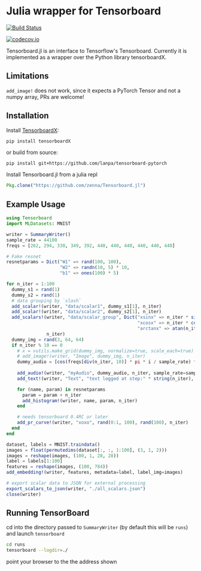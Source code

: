# Julia wrapper for Tensorboard

[![Build Status](https://travis-ci.org/zenna/Tensorboard.jl.svg?branch=master)](https://travis-ci.org/zenna/Tensorboard.jl)

[![codecov.io](http://codecov.io/github/zenna/Tensorboard.jl/coverage.svg?branch=master)](http://codecov.io/github/zenna/Tensorboard.jl?branch=master)

Tensorboard.jl is an interface to Tensorflow's Tensorboard.
Currently it is implemented as a wrapper over the Python library tensorboardX.

## Limitations

`add_image!` does not work, since it expects a PyTorch Tensor and not a numpy array, PRs are welcome!

## Installation 

Install [TensorboardX](https://github.com/lanpa/tensorboard-pytorch):

```python
pip install tensorboardX
```

or build from source:

```
pip install git+https://github.com/lanpa/tensorboard-pytorch
```

Install Tensorboard.jl from a julia repl

```julia
Pkg.clone("https://github.com/zenna/Tensorboard.jl")
```

## Example Usage

```julia
using Tensorboard
import MLDatasets: MNIST

writer = SummaryWriter()
sample_rate = 44100
freqs = [262, 294, 330, 349, 392, 440, 440, 440, 440, 440, 440]

# Fake resnet
resnetparams = Dict("W1" => rand(100, 100),
                    "W2" => randn(10, 5) * 10,
                    "b1" => ones(100) * 5)

for n_iter = 1:100
  dummy_s1 = rand(1)
  dummy_s2 = rand(1)
  # data grouping by `slash`
  add_scalar!(writer, "data/scalar1", dummy_s1[1], n_iter)
  add_scalar!(writer, "data/scalar2", dummy_s2[1], n_iter)
  add_scalars!(writer, "data/scalar_group", Dict("xsinx" => n_iter * sin(n_iter),
                                                 "xcosx" => n_iter * cos(n_iter),
                                                 "arctanx" => atan(n_iter)),
               n_iter)
  dummy_img = rand(3, 64, 64)
  if n_iter % 10 == 0
    # x = vutils.make_grid(dummy_img, normalize=true, scale_each=true)
    # add_image!(writer, "Image", dummy_img, n_iter)
    dummy_audio = [cos(freqs[div(n_iter, 10)] * pi * i / sample_rate) for i = 1:sample_rate * 2]
    
    add_audio!(writer, "myAudio", dummy_audio, n_iter, sample_rate=sample_rate)
    add_text!(writer, "Text", "text logged at step:" * string(n_iter), n_iter)

    for (name, param) in resnetparams
      param = param + n_iter
      add_histogram!(writer, name, param, n_iter)
    end

    # needs tensorboard 0.4RC or later
    add_pr_curve!(writer, "xoxo", rand(0:1, 100), rand(100), n_iter) 
  end
end

dataset, labels = MNIST.traindata()
images = float(permutedims(dataset[:, :, 1:100], (3, 1, 2)))
images = reshape(images, (100, 1, 28, 28))
label = labels[1:100]
features = reshape(images, (100, 784))
add_embedding!(writer, features, metadata=label, label_img=images)

# export scalar data to JSON for external processing
export_scalars_to_json(writer, "./all_scalars.json")
close(writer)
```

## Running TensorBoard

cd into the directory passed to `SummaryWriter` (by default this will be `runs`) and launch `tensorboard`

```bash
cd runs
tensorboard --logdir=./
```

point your browser to the the address shown
